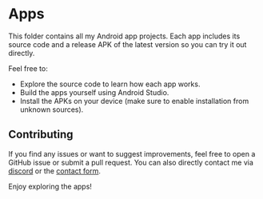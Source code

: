 # Apps

This folder contains all my Android app projects. Each app includes its source code and a release APK of the latest version so you can try it out directly.

Feel free to:

- Explore the source code to learn how each app works.
- Build the apps yourself using Android Studio.
- Install the APKs on your device (make sure to enable installation from unknown sources).

## Contributing

If you find any issues or want to suggest improvements, feel free to open a GitHub issue or submit a pull request. You can also directly contact me via [discord](https://discord.gg/BKZsGW9na6) or the [contact form](https://afnanix.vercel.app/contact-form).

Enjoy exploring the apps!
